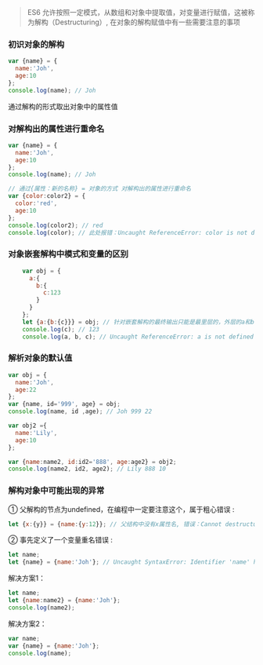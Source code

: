 > ES6 允许按照一定模式，从数组和对象中提取值，对变量进行赋值，这被称为解构（Destructuring）, 在对象的解构赋值中有一些需要注意的事项

### 初识对象的解构

```javascript
var {name} = {
  name:'Joh',
  age:10
};
console.log(name); // Joh
```

通过解构的形式取出对象中的属性值

### 对解构出的属性进行重命名

```javascript
var {name} = {
  name:'Joh',
  age:10
};
console.log(name); // Joh

// 通过{属性：新的名称} = 对象的方式 对解构出的属性进行重命名
var {color:color2} = {
  color:'red',
  age:10
};
console.log(color2); // red
console.log(color); // 此处报错：Uncaught ReferenceError: color is not defined
```

### 对象嵌套解构中模式和变量的区别

```javascript
    var obj = {
      a:{
        b:{
          c:123
        }
      }
    };
    let {a:{b:{c}}} = obj; // 针对嵌套解构的最终输出只能是最里层的，外层的a和b都作为解构中的一种模式存在，而不是变量，只有c能正常输出
    console.log(c); // 123
    console.log(a, b, c); // Uncaught ReferenceError: a is not defined 报错之后停止
```

### 解析对象的默认值

```javascript
var obj = {
  name:'Joh',
  age:22
};
var {name, id='999', age} = obj;
console.log(name, id ,age); // Joh 999 22

var obj2 ={
  name:'Lily',
  age:10
};

var {name:name2, id:id2='888', age:age2} = obj2;
console.log(name2, id2, age2); // Lily 888 10
```

### 解构对象中可能出现的异常

① 父解构的节点为undefined，在编程中一定要注意这个，属于粗心错误 : 

```javascript
let {x:{y}} = {name:{y:12}}; // 父结构中没有x属性名, 错误：Cannot destructure property `y` of 'undefined' or 'null'.
```

② 事先定义了一个变量重名错误 : 

```javascript
let name;
let {name} = {name:'Joh'}; // Uncaught SyntaxError: Identifier 'name' has already been declared

```

解决方案1：

```javascript
let name;
let {name:name2} = {name:'Joh'};
console.log(name2);
```

解决方案2：

```javascript
var name;
var {name} = {name:'Joh'};
console.log(name);
```